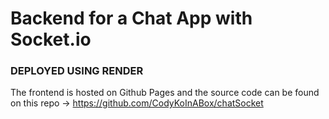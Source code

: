 # Backend for a Chat App with Socket.io

### DEPLOYED USING RENDER

The frontend is hosted on Github Pages and the source code can be found on this repo -> https://github.com/CodyKoInABox/chatSocket
